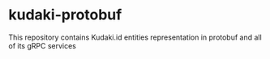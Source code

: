 # kudaki-protobuf
This repository contains Kudaki.id entities representation in protobuf and all of its gRPC services
